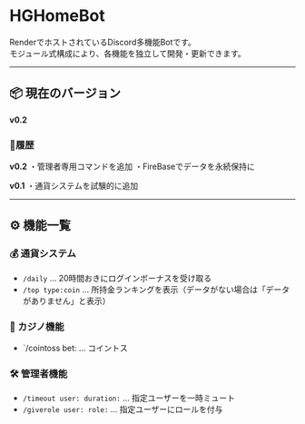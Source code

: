# HGHomeBot

RenderでホストされているDiscord多機能Botです。  
モジュール式構成により、各機能を独立して開発・更新できます。

---

## 📦 現在のバージョン
**v0.2**

### 🔄履歴
**v0.2**
・管理者専用コマンドを追加
・FireBaseでデータを永続保持に

**v0.1**
・通貨システムを試験的に追加

---

## ⚙️ 機能一覧

### 💰 通貨システム
- `/daily` … 20時間おきにログインボーナスを受け取る  
- `/top type:coin` … 所持金ランキングを表示（データがない場合は「データがありません」と表示）

### 🎰 カジノ機能
- `/cointoss bet: … コイントス  

### 🛠 管理者機能
- `/timeout user: duration:` … 指定ユーザーを一時ミュート
- `/giverole user: role:` … 指定ユーザーにロールを付与
